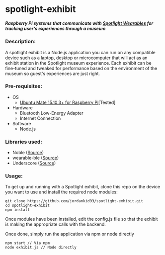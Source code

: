 # spotlight-exhibit

##### Raspberry Pi systems that communicate with [Spotlight Wearables](https://github.com/jordankid93/spotlight-wearable) for tracking user's experiences through a museum

### Description:
A spotlight exhibit is a Node.js application you can run on any compatible device such as a laptop, desktop or microcomputer that will act as an exhibit station in the Spotlight museum experience. Each exhibit can be fine-tuned and tweaked for performance based on the environment of the museum so guest's experiences are just right.

### Pre-requisites:
- OS
  - [Ubuntu Mate 15.10.3+ for Raspberry Pi](https://ubuntu-mate.org/raspberry-pi/)[Tested]
- Hardware
  - Bluetooth Low-Energy Adapter
  - Internet Connection
- Software
  - Node.js


### Libraries used:
- Noble ([Source](https://github.com/sandeepmistry/noble))
- wearable-ble ([Source](https://github.com/jordankid93/wearable-ble))
- Underscore ([Source](http://underscorejs.org))

### Usage:
To get up and running with a Spotlight exhibit, clone this repo on the device you want to use and install the required node modules:
```shell
git clone https://github.com/jordankid93/spotlight-exhibit.git
cd spotlight-exhibit
npm install
```

Once modules have been installed, edit the config.js file so that the exhibit is making the appropriate calls with the backend.

Once done, simply run the application via npm or node directly
```shell
npm start // Via npm
node exhibit.js // Node directly
```
